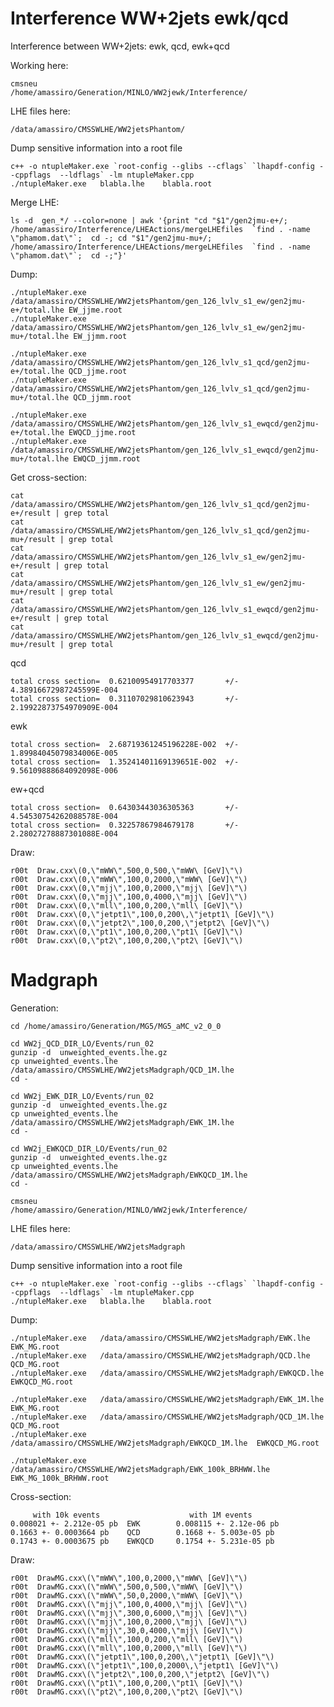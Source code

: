Interference WW+2jets ewk/qcd
=======

Interference between WW+2jets: ewk, qcd, ewk+qcd


Working here:

    cmsneu
    /home/amassiro/Generation/MINLO/WW2jewk/Interference/

LHE files here:

    /data/amassiro/CMSSWLHE/WW2jetsPhantom/

Dump sensitive information into a root file

    c++ -o ntupleMaker.exe `root-config --glibs --cflags` `lhapdf-config --cppflags  --ldflags` -lm ntupleMaker.cpp
    ./ntupleMaker.exe   blabla.lhe    blabla.root


Merge LHE:

    ls -d  gen_*/ --color=none | awk '{print "cd "$1"/gen2jmu-e+/; /home/amassiro/Interference/LHEActions/mergeLHEfiles  `find . -name \"phamom.dat\"`;  cd -; cd "$1"/gen2jmu-mu+/; /home/amassiro/Interference/LHEActions/mergeLHEfiles  `find . -name \"phamom.dat\"`;  cd -;"}'

Dump:

    ./ntupleMaker.exe   /data/amassiro/CMSSWLHE/WW2jetsPhantom/gen_126_lvlv_s1_ew/gen2jmu-e+/total.lhe EW_jjme.root
    ./ntupleMaker.exe   /data/amassiro/CMSSWLHE/WW2jetsPhantom/gen_126_lvlv_s1_ew/gen2jmu-mu+/total.lhe EW_jjmm.root

    ./ntupleMaker.exe   /data/amassiro/CMSSWLHE/WW2jetsPhantom/gen_126_lvlv_s1_qcd/gen2jmu-e+/total.lhe QCD_jjme.root
    ./ntupleMaker.exe   /data/amassiro/CMSSWLHE/WW2jetsPhantom/gen_126_lvlv_s1_qcd/gen2jmu-mu+/total.lhe QCD_jjmm.root

    ./ntupleMaker.exe   /data/amassiro/CMSSWLHE/WW2jetsPhantom/gen_126_lvlv_s1_ewqcd/gen2jmu-e+/total.lhe EWQCD_jjme.root
    ./ntupleMaker.exe   /data/amassiro/CMSSWLHE/WW2jetsPhantom/gen_126_lvlv_s1_ewqcd/gen2jmu-mu+/total.lhe EWQCD_jjmm.root


Get cross-section:

    cat   /data/amassiro/CMSSWLHE/WW2jetsPhantom/gen_126_lvlv_s1_qcd/gen2jmu-e+/result | grep total 
    cat   /data/amassiro/CMSSWLHE/WW2jetsPhantom/gen_126_lvlv_s1_qcd/gen2jmu-mu+/result | grep total 
    cat   /data/amassiro/CMSSWLHE/WW2jetsPhantom/gen_126_lvlv_s1_ew/gen2jmu-e+/result | grep total 
    cat   /data/amassiro/CMSSWLHE/WW2jetsPhantom/gen_126_lvlv_s1_ew/gen2jmu-mu+/result | grep total 
    cat   /data/amassiro/CMSSWLHE/WW2jetsPhantom/gen_126_lvlv_s1_ewqcd/gen2jmu-e+/result | grep total 
    cat   /data/amassiro/CMSSWLHE/WW2jetsPhantom/gen_126_lvlv_s1_ewqcd/gen2jmu-mu+/result | grep total 

qcd

    total cross section=  0.62100954917703377       +/-  4.38916672987245599E-004
    total cross section=  0.31107029810623943       +/-  2.19922873754970909E-004

ewk

    total cross section=  2.68719361245196228E-002  +/-  1.89984045079834006E-005
    total cross section=  1.35241401169139651E-002  +/-  9.56109888684092098E-006

ew+qcd

    total cross section=  0.64303443036305363       +/-  4.54530754262088578E-004
    total cross section=  0.32257867984679178       +/-  2.28027278887301088E-004


    
Draw:

    r00t  Draw.cxx\(0,\"mWW\",500,0,500,\"mWW\ [GeV]\"\)
    r00t  Draw.cxx\(0,\"mWW\",100,0,2000,\"mWW\ [GeV]\"\)
    r00t  Draw.cxx\(0,\"mjj\",100,0,2000,\"mjj\ [GeV]\"\)
    r00t  Draw.cxx\(0,\"mjj\",100,0,4000,\"mjj\ [GeV]\"\)
    r00t  Draw.cxx\(0,\"mll\",100,0,200,\"mll\ [GeV]\"\)
    r00t  Draw.cxx\(0,\"jetpt1\",100,0,200\,\"jetpt1\ [GeV]\"\)
    r00t  Draw.cxx\(0,\"jetpt2\",100,0,200,\"jetpt2\ [GeV]\"\)
    r00t  Draw.cxx\(0,\"pt1\",100,0,200,\"pt1\ [GeV]\"\)
    r00t  Draw.cxx\(0,\"pt2\",100,0,200,\"pt2\ [GeV]\"\)


    
# Madgraph    
    
Generation:

    cd /home/amassiro/Generation/MG5/MG5_aMC_v2_0_0
    
    cd WW2j_QCD_DIR_LO/Events/run_02
    gunzip -d  unweighted_events.lhe.gz
    cp unweighted_events.lhe /data/amassiro/CMSSWLHE/WW2jetsMadgraph/QCD_1M.lhe
    cd -
    
    cd WW2j_EWK_DIR_LO/Events/run_02
    gunzip -d  unweighted_events.lhe.gz
    cp unweighted_events.lhe /data/amassiro/CMSSWLHE/WW2jetsMadgraph/EWK_1M.lhe
    cd -
    
    cd WW2j_EWKQCD_DIR_LO/Events/run_02
    gunzip -d  unweighted_events.lhe.gz
    cp unweighted_events.lhe /data/amassiro/CMSSWLHE/WW2jetsMadgraph/EWKQCD_1M.lhe
    cd -
    
    cmsneu
    /home/amassiro/Generation/MINLO/WW2jewk/Interference/

LHE files here:

    /data/amassiro/CMSSWLHE/WW2jetsMadgraph

Dump sensitive information into a root file

    c++ -o ntupleMaker.exe `root-config --glibs --cflags` `lhapdf-config --cppflags  --ldflags` -lm ntupleMaker.cpp
    ./ntupleMaker.exe   blabla.lhe    blabla.root

Dump:

    ./ntupleMaker.exe   /data/amassiro/CMSSWLHE/WW2jetsMadgraph/EWK.lhe     EWK_MG.root
    ./ntupleMaker.exe   /data/amassiro/CMSSWLHE/WW2jetsMadgraph/QCD.lhe     QCD_MG.root
    ./ntupleMaker.exe   /data/amassiro/CMSSWLHE/WW2jetsMadgraph/EWKQCD.lhe  EWKQCD_MG.root
    
    ./ntupleMaker.exe   /data/amassiro/CMSSWLHE/WW2jetsMadgraph/EWK_1M.lhe     EWK_MG.root
    ./ntupleMaker.exe   /data/amassiro/CMSSWLHE/WW2jetsMadgraph/QCD_1M.lhe     QCD_MG.root
    ./ntupleMaker.exe   /data/amassiro/CMSSWLHE/WW2jetsMadgraph/EWKQCD_1M.lhe  EWKQCD_MG.root

    ./ntupleMaker.exe   /data/amassiro/CMSSWLHE/WW2jetsMadgraph/EWK_100k_BRHWW.lhe     EWK_MG_100k_BRHWW.root
    
    
Cross-section:

         with 10k events                    with 1M events
    0.008021 +- 2.212e-05 pb  EWK        0.008115 +- 2.12e-06 pb
    0.1663 +- 0.0003664 pb    QCD        0.1668 +- 5.003e-05 pb
    0.1743 +- 0.0003675 pb    EWKQCD     0.1754 +- 5.231e-05 pb

    
Draw:

    r00t  DrawMG.cxx\(\"mWW\",100,0,2000,\"mWW\ [GeV]\"\)
    r00t  DrawMG.cxx\(\"mWW\",500,0,500,\"mWW\ [GeV]\"\)
    r00t  DrawMG.cxx\(\"mWW\",50,0,2000,\"mWW\ [GeV]\"\)
    r00t  DrawMG.cxx\(\"mjj\",100,0,4000,\"mjj\ [GeV]\"\)
    r00t  DrawMG.cxx\(\"mjj\",300,0,6000,\"mjj\ [GeV]\"\)
    r00t  DrawMG.cxx\(\"mjj\",100,0,2000,\"mjj\ [GeV]\"\)
    r00t  DrawMG.cxx\(\"mjj\",30,0,4000,\"mjj\ [GeV]\"\)
    r00t  DrawMG.cxx\(\"mll\",100,0,200,\"mll\ [GeV]\"\)
    r00t  DrawMG.cxx\(\"mll\",100,0,2000,\"mll\ [GeV]\"\)
    r00t  DrawMG.cxx\(\"jetpt1\",100,0,200\,\"jetpt1\ [GeV]\"\)
    r00t  DrawMG.cxx\(\"jetpt1\",100,0,2000\,\"jetpt1\ [GeV]\"\)
    r00t  DrawMG.cxx\(\"jetpt2\",100,0,200,\"jetpt2\ [GeV]\"\)
    r00t  DrawMG.cxx\(\"pt1\",100,0,200,\"pt1\ [GeV]\"\)
    r00t  DrawMG.cxx\(\"pt2\",100,0,200,\"pt2\ [GeV]\"\)


    
        
    
    
    

    
    
    
    
    